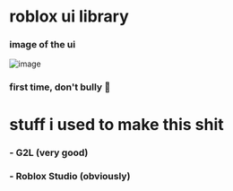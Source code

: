 # roblox ui library
### image of the ui
![image](https://user-images.githubusercontent.com/114498866/233693894-bd342f55-a819-4ad8-a94e-77c15db6c1fb.png)
### first time, don't bully :pray:

# stuff i used to make this shit
### - G2L (very good)
### - Roblox Studio (obviously)
